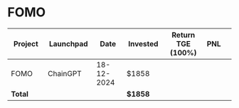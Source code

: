 # FOMO



<table data-full-width="true"><thead><tr><th width="152">Project</th><th width="138">Launchpad</th><th width="132">Date</th><th width="133">Invested</th><th width="176">Return TGE (100%)</th><th>PNL</th><th></th></tr></thead><tbody><tr><td>FOMO</td><td>ChainGPT</td><td>18-12-2024</td><td>$1858</td><td></td><td></td><td></td></tr><tr><td><strong>Total</strong></td><td></td><td></td><td><strong>$1858</strong></td><td></td><td></td><td></td></tr></tbody></table>

